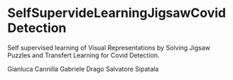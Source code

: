 # SelfSupervideLearningJigsawCovidDetection
Self supervised learning of Visual Representations by Solving Jigsaw Puzzles and Transfert Learning for Covid Detection.

Gianluca Cannilla
Gabriele Drago
Salvatore Sipatala
